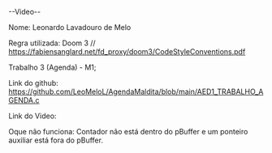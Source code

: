 --Video--

Nome: Leonardo Lavadouro de Melo

Regra utilizada: Doom 3 // https://fabiensanglard.net/fd_proxy/doom3/CodeStyleConventions.pdf

Trabalho 3 (Agenda) - M1;

Link do github: https://github.com/LeoMeloL/AgendaMaldita/blob/main/AED1_TRABALHO_AGENDA.c

Link do Video: 

Oque não funciona: Contador não está dentro do pBuffer e um ponteiro auxiliar está fora do pBuffer.


